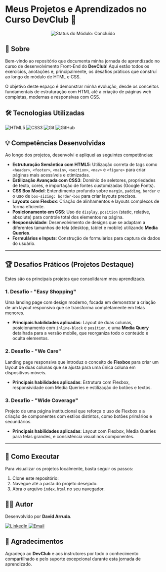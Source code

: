 # Meus Projetos e Aprendizados no Curso DevClub 🚀

<p align="center">
  <img src="https://img.shields.io/badge/Módulo-Front--End Concluído-brightgreen?style=for-the-badge" alt="Status do Módulo: Concluído"/>
</p>

## 📖 Sobre

Bem-vindo ao repositório que documenta minha jornada de aprendizado no curso de desenvolvimento Front-End do **DevClub**! Aqui estão todos os exercícios, anotações e, principalmente, os desafios práticos que construí ao longo do módulo de HTML e CSS.

O objetivo deste espaço é demonstrar minha evolução, desde os conceitos fundamentais de estruturação com HTML até a criação de páginas web completas, modernas e responsivas com CSS.

## 🛠️ Tecnologias Utilizadas

<p align="left">
  <img src="https://img.shields.io/badge/HTML5-E34F26?style=for-the-badge&logo=html5&logoColor=white" alt="HTML5"/>
  <img src="https://img.shields.io/badge/CSS3-1572B6?style=for-the-badge&logo=css3&logoColor=white" alt="CSS3"/>
  <img src="https://img.shields.io/badge/GIT-E44C30?style=for-the-badge&logo=git&logoColor=white" alt="Git"/>
  <img src="https://img.shields.io/badge/GitHub-181717?style=for-the-badge&logo=github&logoColor=white" alt="GitHub"/>
</p>

## 💡 Competências Desenvolvidas

Ao longo dos projetos, desenvolvi e apliquei as seguintes competências:

-   **Estruturação Semântica com HTML5**: Utilização correta de tags como `<header>`, `<footer>`, `<main>`, `<section>`, `<nav>` e `<figure>` para criar páginas mais acessíveis e otimizadas.
-   **Estilização Avançada com CSS3**: Domínio de seletores, propriedades de texto, cores, e importação de fontes customizadas (Google Fonts).
-   **CSS Box Model**: Entendimento profundo sobre `margin`, `padding`, `border` e o uso de `box-sizing: border-box` para criar layouts precisos.
-   **Layouts com Flexbox**: Criação de alinhamentos e layouts complexos de forma eficiente.
-   **Posicionamento em CSS**: Uso de `display`, `position` (static, relative, absolute) para controle total dos elementos na página.
-   **Responsividade**: Desenvolvimento de designs que se adaptam a diferentes tamanhos de tela (desktop, tablet e mobile) utilizando **Media Queries**.
-   **Formulários e Inputs**: Construção de formulários para captura de dados do usuário.

---

## 🏆 Desafios Práticos (Projetos Destaque)

Estes são os principais projetos que consolidaram meu aprendizado.

### 1. Desafio - "Easy Shopping"
Uma landing page com design moderno, focada em demonstrar a criação de um layout responsivo que se transforma completamente em telas menores.

* **Principais habilidades aplicadas**: Layout de duas colunas, posicionamento com `inline-block` e `position`, e uma **Media Query** detalhada para a versão mobile, que reorganiza todo o conteúdo e oculta elementos.

### 2. Desafio - "We Care"
Landing page responsiva que introduz o conceito de **Flexbox** para criar um layout de duas colunas que se ajusta para uma única coluna em dispositivos móveis.

* **Principais habilidades aplicadas**: Estrutura com Flexbox, responsividade com Media Queries e estilização de botões e textos.

### 3. Desafio - "Wide Coverage"
Projeto de uma página institucional que reforça o uso de Flexbox e a criação de componentes com estilos distintos, como botões primários e secundários.

* **Principais habilidades aplicadas**: Layout com Flexbox, Media Queries para telas grandes, e consistência visual nos componentes.

---

## 🚀 Como Executar

Para visualizar os projetos localmente, basta seguir os passos:

1.  Clone este repositório: 
2.  Navegue até a pasta do projeto desejado.
3.  Abra o arquivo `index.html` no seu navegador.

## 👨‍💻 Autor

Desenvolvido por **David Arruda**.

<p align="left">
  <a href="https://www.linkedin.com/in/david-viniciusarruda/" target="_blank">
    <img src="https://img.shields.io/badge/LinkedIn-0077B5?style=for-the-badge&logo=linkedin&logoColor=white" alt="LinkedIn"/>
  </a>
  <a href="mailto:david.viniciusarruda@gmail.com">
    <img src="https://img.shields.io/badge/Email-D14836?style=for-the-badge&logo=gmail&logoColor=white" alt="Email"/>
  </a>
</p>

## 🙏 Agradecimentos

Agradeço ao **DevClub** e aos instrutores por todo o conhecimento compartilhado e pelo suporte excepcional durante esta jornada de aprendizado.
